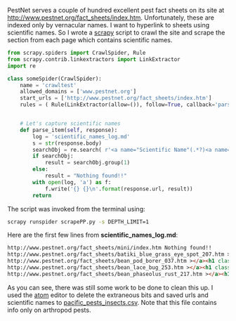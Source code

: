 <!-- 
.. title: Using Scrapy to Extract Scientific Names from PestNet Fact Sheets
.. slug: using-scrapy-to-extract-scientific-names-from-pestnet-fact-sheets
.. date: 2017-05-18 13:00:26 UTC+10:00
.. tags: scrapy, python
.. category: 
.. link: 
.. description: 
.. type: text
-->

PestNet serves a couple of hundred excellent pest fact sheets on its site at http://www.pestnet.org/fact_sheets/index.htm. Unfortunately, these are indexed only by vernacular names. I want to hyperlink to sheets using scientific names.  So I wrote a  [scrapy](https://scrapy.org/) script to crawl the site and scrape the section from each page which contains scientific names.  

~~~python
from scrapy.spiders import CrawlSpider, Rule
from scrapy.contrib.linkextractors import LinkExtractor
import re

class someSpider(CrawlSpider):
    name = 'crawltest'
    allowed_domains = ['www.pestnet.org']
    start_urls = ['http://www.pestnet.org/fact_sheets/index.htm']
    rules = ( Rule(LinkExtractor(allow=()), follow=True, callback='parse_item'), )


    # Let's capture scientific names
    def parse_item(self, response):
        log = 'scientific_names_log.md'
        s = str(response.body)
        searchObj = re.search( r'<a name="Scientific Name"(.*?)<a name=', s, re.M|re.I)
        if searchObj:
            result = searchObj.group(1)
        else:
            result = "Nothing found!!"
        with open(log, 'a') as f:
            f.write('{} {}\n'.format(response.url, result))
        return
~~~

The script was invoked from the terminal using:
~~~sh
scrapy runspider scrapePP.py -s DEPTH_LIMIT=1
~~~

Here are the first few lines from **scientific_names_log.md**:
~~~md
http://www.pestnet.org/fact_sheets/mini/index.htm Nothing found!!
http://www.pestnet.org/fact_sheets/batiki_blue_grass_eye_spot_207.htm ></a><h1 class="" style="False">Scientific Name</h1><P><EM>Curvularia ischaemi</EM></P>
http://www.pestnet.org/fact_sheets/bean_pod_borer_037.htm ></a><h1 class="" style="False">Scientific Name</h1><P><EM>Maruca</EM> <EM>vitrata</EM>; it used to be known as <EM>Maruca testulalis.</EM></P>
http://www.pestnet.org/fact_sheets/bean_lace_bug_253.htm ></a><h1 class="" style="False">Scientific Name</h1><P><EM></EM>&nbsp;<EM>Corythucha gossypii</EM></P>
http://www.pestnet.org/fact_sheets/bean_phaseolus_rust_217.htm ></a><h1 class="" style="False">Scientific Name</h1><P><EM>Uromyces appendiculatus</EM> \r\nvar. <EM>appendiculatus.</EM> Previously <EM>Uromyces \r\nphaseoli.</EM> </P>
~~~

As you can see, there was still some work to be done to clean this up. I used the [atom](https://atom.io/)  editor to delete the extraneous bits and saved urls and scientific names to 
[pacific_pests_insects.csv](https://aubreymoore.github.io/blog/pacific_pests_insects.csv). Note that this file contains info only on arthropod pests.
